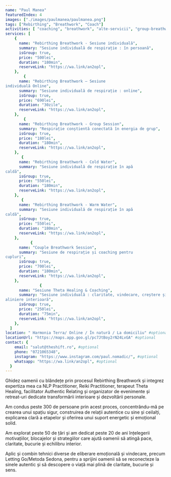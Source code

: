 ```yaml
---
name: "Paul Manea"
featuredIndex: 4
images: ["./images/paulmanea/paulmanea.png"]
tags: ["Rebirthing", "Breathwork", "Coach"]
activities: [ "coaching", "breathwork", "alte-servicii", "group-breathwork", ]
services: [
    {
      name: "Rebirthing Breathwork - Sesiune individuală",
      summary: "Sesiune individuală de respirație : în persoană",
      isGroup: true,
      price: "500lei",
      duration: "180min",
      reserveLink: "https://wa.link/an2opl",
    },
        {
      name: "Rebirthing Breathwork – Sesiune
individuală Online",
      summary: "Sesiune individuală de respirație : online",
      isGroup: true,
      price: "690lei",
      duration: "30zile",
      reserveLink: "https://wa.link/an2opl",
    },
        {
      name: "Rebirthing Breathwork - Group Session",
      summary: "Respirație conștientă conectată în energia de grup",
      isGroup: true,
      price: "180lei",
      duration: "180min",
      reserveLink: "https://wa.link/an2opl",
    },
       {
      name: "Rebirthing Breathwork - Cold Water",
      summary: "Sesiune individuală de respirație în apă
caldă",
      isGroup: true,
      price: "550lei",
      duration: "180min",
      reserveLink: "https://wa.link/an2opl",
    },
       {
      name: "Rebirthing Breathwork - Warm Water",
      summary: "Sesiune individuală de respirație în apă
caldă",
      isGroup: true,
      price: "550lei",
      duration: "180min",
      reserveLink: "https://wa.link/an2opl",
    },
           {
      name: "Couple Breathwork Session",
      summary: "Sesiune de respirație și coaching pentru
cupluri",
      isGroup: true,
      price: "700lei",
      duration: "180min",
      reserveLink: "https://wa.link/an2opl",
    },
               {
      name: "Sesiune Theta Healing & Coaching",
      summary: "Sesiune individuală : claritate, vindecare, creștere și
aliniere interioară",
      isGroup: true,
      price: "250lei",
      duration: "75min",
      reserveLink: "https://wa.link/an2opl",
    },
  ]
location: " Harmonia Terra/ Online / În natură / La domiciliu" #optional
locationUrl: "https://maps.app.goo.gl/pc7JtBoy2rN24LvGA" #optional
contact: {
    email: "salut@theshift.ro", #optional
    phone: "0721065348",
    instagram: "https://www.instagram.com/paul.nomadic/", #optional
    whatsapp: "https://wa.link/an2opl", #optional
  }
---
```


Ghidez oamenii cu blândețe prin procesul Rebirthing Breathwork și integrez expertiza mea ca NLP Practitioner, Reiki Practitioner, terapeut Theta Healing, facilitator Authentic Relating și organizator de evenimente și retreat-uri dedicate transformării interioare și dezvoltării personale.

Am condus peste 300 de persoane prin acest proces, concentrându-mă pe crearea unui spațiu sigur, construirea de relații autentice cu sine și ceilalți, explicarea clară a etapelor și oferirea unui suport energetic și emoțional solid.

Am explorat peste 50 de țări și am dedicat peste 20 de ani înțelegerii motivațiilor, blocajelor și strategiilor care ajută oamenii să atingă pace, claritate, bucurie și echilibru interior.

Aplic și combin tehnici diverse de eliberare emoțională și vindecare, precum Letting Go/Metoda Sedona, pentru a sprijini oamenii să se reconecteze la sinele autentic și să descopere o viață mai plină de claritate, bucurie și sens.
